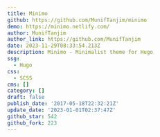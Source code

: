 ```yaml
---
title: Minimo
github: https://github.com/MunifTanjim/minimo
demo: https://minimo.netlify.com/
author: MunifTanjim
author_link: https://github.com/MunifTanjim
date: 2023-11-29T08:33:54.213Z
description: Minimo - Minimalist theme for Hugo
ssg:
  - Hugo
css:
  - SCSS
cms: []
category: []
draft: false
publish_date: '2017-05-18T22:32:21Z'
update_date: '2023-01-01T02:37:47Z'
github_star: 542
github_fork: 223
---
```

